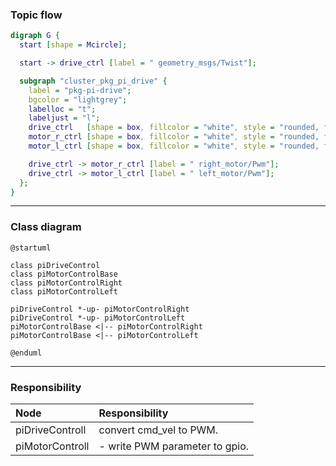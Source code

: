 ### Topic flow

```dot
digraph G {
  start [shape = Mcircle];

  start -> drive_ctrl [label = " geometry_msgs/Twist"];

  subgraph "cluster_pkg_pi_drive" {
    label = "pkg-pi-drive";
    bgcolor = "lightgrey";
    labelloc = "t";
    labeljust = "l";
    drive_ctrl   [shape = box, fillcolor = "white", style = "rounded, filled", label = "pi-drive-controller-node"];
    motor_r_ctrl [shape = box, fillcolor = "white", style = "rounded, filled", label = "pi-right-motor-controller-node"];
    motor_l_ctrl [shape = box, fillcolor = "white", style = "rounded, filled", label = "pi-left-motor-controller-node"];

    drive_ctrl -> motor_r_ctrl [label = " right_motor/Pwm"];
    drive_ctrl -> motor_l_ctrl [label = " left_motor/Pwm"];
  };
}
```

---

### Class diagram

```plantuml
@startuml

class piDriveControl
class piMotorControlBase
class piMotorControlRight
class piMotorControlLeft

piDriveControl *-up- piMotorControlRight
piDriveControl *-up- piMotorControlLeft
piMotorControlBase <|-- piMotorControlRight
piMotorControlBase <|-- piMotorControlLeft

@enduml
```

---

### Responsibility

| Node | Responsibility|
| :--- | :--- |
|piDriveControll| convert cmd_vel to PWM. |
|piMotorControll| - write PWM parameter to gpio. |
